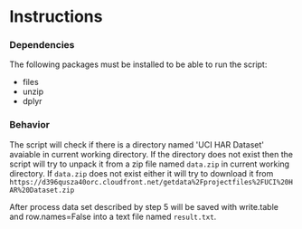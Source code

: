 # Instructions

### Dependencies

The following packages must be installed to be able to run the script:
    
 * files
 * unzip
 * dplyr

### Behavior

The script will check if there is a directory named 'UCI HAR Dataset' avaiable in current working directory. If the directory does not exist then the script will try to unpack it from a zip file named `data.zip` in current working directory. If `data.zip` does not exist either it will try to download it from `https://d396qusza40orc.cloudfront.net/getdata%2Fprojectfiles%2FUCI%20HAR%20Dataset.zip`

After process data set described by step 5 will be saved with write.table and row.names=False into a text file named `result.txt`.
